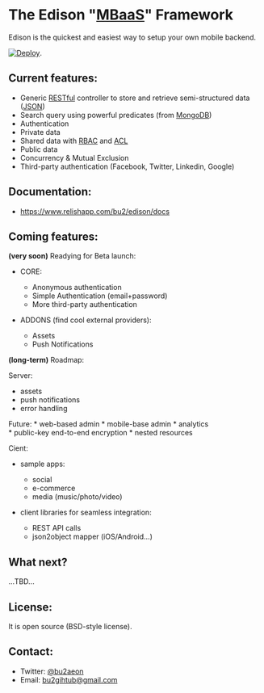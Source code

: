 The Edison "[MBaaS](http://en.wikipedia.org/wiki/Mobile_Backend_as_a_service)" Framework
========================================================================================

Edison is the quickest and easiest way to setup your own mobile backend.

[![Deploy](https://www.herokucdn.com/deploy/button.png)](https://heroku.com/deploy).

Current features:
-----------------
  * Generic [RESTful](http://en.wikipedia.org/wiki/Representational_state_transfer) controller to store and retrieve semi-structured data ([JSON](http://en.wikipedia.org/wiki/JSON))
  * Search query using powerful predicates (from [MongoDB](http://docs.mongodb.org/manual/reference/operator/query/))
  * Authentication
  * Private data
  * Shared data with [RBAC](http://en.wikipedia.org/wiki/Role-based_access_control) and [ACL](http://en.wikipedia.org/wiki/Access_control_list)
  * Public data
  * Concurrency & Mutual Exclusion
  * Third-party authentication (Facebook, Twitter, Linkedin, Google)

Documentation:
--------------
  * https://www.relishapp.com/bu2/edison/docs

Coming features:
----------------

**(very soon)** Readying for Beta launch:

  * CORE:
    - Anonymous authentication
    - Simple Authentication (email+password)
    - More third-party authentication 

  * ADDONS (find cool external providers):
    - Assets
    - Push Notifications

**(long-term)** Roadmap:

Server:

  * assets
  * push notifications
  * error handling

  Future:
    * web-based admin
    * mobile-base admin
    * analytics	    
    * public-key end-to-end encryption
    * nested resources
  
Cient:

  * sample apps:
    - social
    - e-commerce
    - media (music/photo/video)

  * client libraries for seamless integration:
    - REST API calls
    - json2object mapper (iOS/Android...)

What next?
----------

...TBD...

License:
--------

It is open source (BSD-style license).

Contact:
--------

  * Twitter: [@bu2aeon](https://twitter.com/bu2aeon)
  * Email: bu2gihtub@gmail.com

